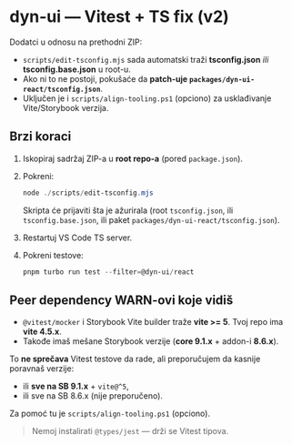 # dyn-ui — Vitest + TS fix (v2)

Dodatci u odnosu na prethodni ZIP:

- `scripts/edit-tsconfig.mjs` sada automatski traži **tsconfig.json** *ili* **tsconfig.base.json** u root-u.
- Ako ni to ne postoji, pokušaće da **patch-uje `packages/dyn-ui-react/tsconfig.json`**.
- Uključen je i `scripts/align-tooling.ps1` (opciono) za usklađivanje Vite/Storybook verzija.

## Brzi koraci

1) Iskopiraj sadržaj ZIP-a u **root repo-a** (pored `package.json`).
2) Pokreni:

   ```powershell
   node ./scripts/edit-tsconfig.mjs
   ```

   Skripta će prijaviti šta je ažurirala (root `tsconfig.json`, ili `tsconfig.base.json`, ili paket `packages/dyn-ui-react/tsconfig.json`).
3) Restartuj VS Code TS server.
4) Pokreni testove:

   ```powershell
   pnpm turbo run test --filter=@dyn-ui/react
   ```

## Peer dependency WARN-ovi koje vidiš

- `@vitest/mocker` i Storybook Vite builder traže **vite >= 5**. Tvoj repo ima **vite 4.5.x**.
- Takođe imaš mešane Storybook verzije (**core 9.1.x** + addon-i **8.6.x**).

To **ne sprečava** Vitest testove da rade, ali preporučujem da kasnije poravnaš verzije:

- ili **sve na SB 9.1.x** + `vite@^5`,
- ili sve na SB 8.6.x (nije preporučeno).

Za pomoć tu je `scripts/align-tooling.ps1` (opciono).

> Nemoj instalirati `@types/jest` — drži se Vitest tipova.
